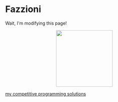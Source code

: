 # Fazzioni

Wait, I'm modifying this page!


 <div align="center">
 <img height="180em" src="https://github-readme-stats.vercel.app/api/top-langs/?username=Fazzioni&layout=compact&langs_count=7&bg_color=101a26&title_color=E4562B&text_color=fff&icon_color=E4562B&hide_border=true&count_private=true"/>
</div>
 
 
 
 <a href="https://vjudge.net/status/#un=Fazzioni&OJId=All&probNum=&res=1&orderBy=run_id&language="> my competitive programming solutions </a>

 

